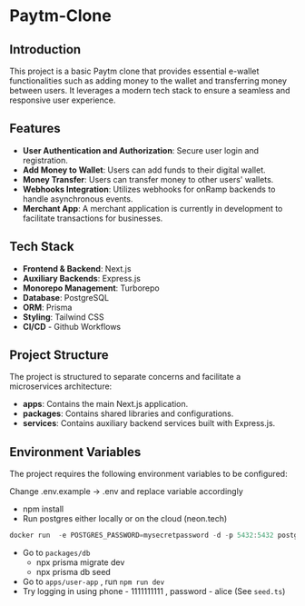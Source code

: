 # Paytm-Clone

## Introduction
This project is a basic Paytm clone that provides essential e-wallet functionalities such as adding money to the wallet and transferring money between users. It leverages a modern tech stack to ensure a seamless and responsive user experience.

## Features
- **User Authentication and Authorization**: Secure user login and registration.
- **Add Money to Wallet**: Users can add funds to their digital wallet.
- **Money Transfer**: Users can transfer money to other users' wallets.
- **Webhooks Integration**: Utilizes webhooks for onRamp backends to handle asynchronous events.
- **Merchant App**: A merchant application is currently in development to facilitate transactions for businesses.

## Tech Stack
- **Frontend & Backend**: Next.js
- **Auxiliary Backends**: Express.js
- **Monorepo Management**: Turborepo
- **Database**: PostgreSQL
- **ORM**: Prisma
- **Styling**: Tailwind CSS
- **CI/CD** - Github Workflows

## Project Structure
The project is structured to separate concerns and facilitate a microservices architecture:
- **apps**: Contains the main Next.js application.
- **packages**: Contains shared libraries and configurations.
- **services**: Contains auxiliary backend services built with Express.js.

## Environment Variables
The project requires the following environment variables to be configured:

Change .env.example -> .env and replace variable accordingly


- npm install
- Run postgres either locally or on the cloud (neon.tech)

```jsx
docker run  -e POSTGRES_PASSWORD=mysecretpassword -d -p 5432:5432 postgres
```
- Go to `packages/db`
    - npx prisma migrate dev
    - npx prisma db seed
- Go to `apps/user-app` , run `npm run dev`
- Try logging in using phone - 1111111111 , password - alice (See `seed.ts`)